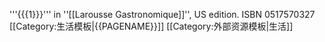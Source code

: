 '''{{{1}}}''' in ''[[Larousse Gastronomique]]'', US edition.  ISBN 0517570327<noinclude>
[[Category:生活模板|{{PAGENAME}}]]
[[Category:外部资源模板|生活]]
</noinclude>